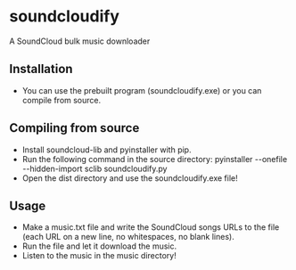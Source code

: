 # soundcloudify
A SoundCloud bulk music downloader

## Installation
 - You can use the prebuilt program (soundcloudify.exe) or you can compile from source.

## Compiling from source
 - Install soundcloud-lib and pyinstaller with pip.
 - Run the following command in the source directory: pyinstaller --onefile --hidden-import sclib soundcloudify.py
 - Open the dist directory and use the soundcloudify.exe file!

## Usage
 - Make a music.txt file and write the SoundCloud songs URLs to the file (each URL on a new line, no whitespaces, no blank lines).
 - Run the file and let it download the music.
 - Listen to the music in the music directory!
